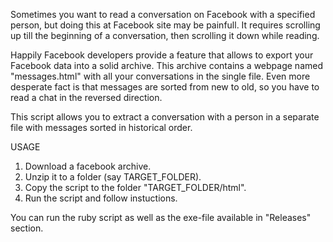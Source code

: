 Sometimes you want to read a conversation on Facebook with a specified person, but doing this at Facebook site may be painfull. It requires scrolling up till the beginning of a conversation, then scrolling it down while reading.

Happily Facebook developers provide a feature that allows to export your Facebook data into a solid archive. This archive contains a webpage named "messages.html" with all your conversations in the single file. Even more desperate fact is that messages are sorted from new to old, so you have to read a chat in the reversed direction.

This script allows you to extract a conversation with a person in a separate file with messages sorted in historical order.

USAGE

1. Download a facebook archive. 
2. Unzip it to a folder (say TARGET_FOLDER).
3. Copy the script to the folder "TARGET_FOLDER/html".
4. Run the script and follow instuctions.

You can run the ruby script as well as the exe-file available in "Releases" section.

